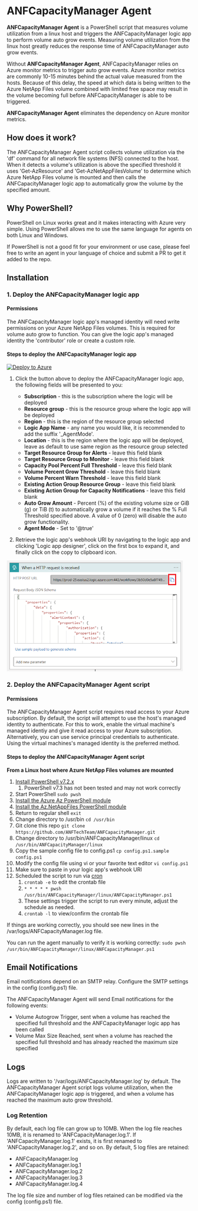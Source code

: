 # ANFCapacityManager Agent

**ANFCapacityManager Agent** is a PowerShell script that measures volume utilization from a linux host and triggers the ANFCapacityManager logic app to perform volume auto grow events. Measuring volume utilization from the linux host greatly reduces the response time of ANFCapacityManager auto grow events.

Without **ANFCapacityManager Agent**, ANFCapacityManager relies on Azure monitor metrics to trigger auto grow events. Azure monitor metrics are commonly 10-15 minutes behind the actual value measured from the hosts. Because of this delay, the speed at which data is being written to the Azure NetApp Files volume combined with limited free space may result in the volume becoming full before ANFCapacityManager is able to be triggered.

**ANFCapacityManager Agent** eliminates the dependency on Azure monitor metrics.

## How does it work?

The ANFCapacityManager Agent script collects volume utilization via the 'df' command for all network file systems (NFS) connected to the host. When it detects a volume's utilization is above the specified threshold it uses 'Get-AzResource' and 'Get-AzNetAppFilesVolume' to determine which Azure NetApp Files volume is mounted and then calls the ANFCapacityManager logic app to automatically grow the volume by the specified amount. 

## Why PowerShell?

PowerShell on Linux works great and it makes interacting with Azure very simple. Using PowerShell allows me to use the same language for agents on both Linux and Windows.

If PowerShell is not a good fit for your environment or use case, please feel free to write an agent in your language of choice and submit a PR to get it added to the repo.

## Installation

### 1. Deploy the ANFCapacityManager logic app

#### Permissions

The ANFCapacityManager logic app's managed identity will need write permissions on your Azure NetApp Files volumes. This is required for volume auto grow to function. You can give the logic app's managed identity the 'contributor' role or create a custom role.

#### Steps to deploy the ANFCapacityManager logic app

[![Deploy to Azure](https://aka.ms/deploytoazurebutton)](https://portal.azure.com/#create/Microsoft.Template/uri/https%3A%2F%2Fraw.githubusercontent.com%2FANFTechTeam%2FANFCapacityManager%2Fmaster%2Fanfcapacitymanager.json)

1. Click the button above to deploy the ANFCapacityManager logic app, the following fields will be presented to you:
    * **Subscription** - this is the subscription where the logic will be deployed
    * **Resource group** - this is the resource group where the logic app will be deployed
    * **Region** - this is the region of the resource group selected
    * **Logic App Name** - any name you would like, it is recommended to add the suffix '_AgentMode'.
    * **Location** - this is the region where the logic app will be deployed, leave as default to use same region as the resource group selected
    * **Target Resource Group for Alerts** - leave this field blank
    * **Target Resource Group to Monitor** - leave this field blank
    * **Capacity Pool Percent Full Threshold** - leave this field blank
    * **Volume Percent Grow Threshold** - leave this field blank
    * **Volume Percent Warn Threshold** - leave this field blank
    * **Existing Action Group Resource Group** - leave this field blank
    * **Existing Action Group for Capacity Notifications** - leave this field blank
    * **Auto Grow Amount** - Percent (%) of the existing volume size or GiB (g) or TiB (t) to automatically grow a volume if it reaches the % Full Threshold specified above. A value of 0 (zero) will disable the auto grow functionality.
    * **Agent Mode** - Set to '@true'

2. Retrieve the logic app's webhook URI by navigating to the logic app and clicking 'Logic app designer', click on the first box to expand it, and finally click on the copy to clipboard icon.

<img src="./img/webhookuri.png" alt="" height="300" style="margin: 0 0 0 0; " />

### 2. Deploy the ANFCapacityManager Agent script

#### Permissions

The ANFCapacityManager Agent script requires read access to your Azure subscription. By default, the script will attempt to use the host's managed identity to authenticate. For this to work, enable the virtual machine's managed identiy and give it read access to your Azure subscription. Alternatively, you can use service principal credentials to authenticate. Using the virtual machines's managed identity is the preferred method.

#### Steps to deploy the ANFCapacityManager Agent script

**From a Linux host where Azure NetApp Files volumes are mounted**
1. [Install PowerShell v7.2.x](https://learn.microsoft.com/powershell/scripting/install/installing-powershell-on-linux?view=powershell-7.2)
    1. PowerShell v7.3 has not been tested and may not work correctly
1. Start PowerShell `sudo pwsh`
1. [Install the Azure Az PowerShell module](https://learn.microsoft.com/powershell/azure/install-az-ps)
1. [Install the Az.NetAppFiles PowerShell module](https://www.powershellgallery.com/packages/Az.NetAppFiles)
1. Return to regular shell `exit`
1. Change directory to /usr/bin `cd /usr/bin`
1. Git clone this repo `git clone https://github.com/ANFTechTeam/ANFCapacityManager.git`
1. Change directory to /usr/bin/ANFCapacityManager/linux `cd /usr/bin/ANFCapacityManager/linux`
1. Copy the sample config file to config.ps1 `cp config.ps1.sample config.ps1`
1. Modify the config file using vi or your favorite text editor `vi config.ps1`
1. Make sure to paste in your logic app's webhook URI
1. Scheduled the script to run via [cron](https://help.ubuntu.com/community/CronHowto)
    1. `crontab -e` to edit the crontab file
    2. `* * * * * pwsh /usr/bin/ANFCapacityManager/linux/ANFCapacityManager.ps1` 
    1. These settings trigger the script to run every minute, adjust the schedule as needed.
    1. `crontab -l` to view/confirm the crontab file

If things are working correctly, you should see new lines in the /var/logs/ANFCapacityManager.log file.

You can run the agent manually to verify it is working correctly: `sudo pwsh /usr/bin/ANFCapacityManager/linux/ANFCapacityManager.ps1`

## Email Notifications

Email notifications depend on an SMTP relay. Configure the SMTP settings in the config (config.ps1) file. 

The ANFCapacityManager Agent will send Email notifications for the following events:
- Volume Autogrow Trigger, sent when a volume has reached the specified full threshold and the ANFCapacityManager logic app has been called
- Volume Max Size Reached, sent when a volume has reached the specified full threshold and has already reached the maximum size specified

## Logs

Logs are written to '/var/logs/ANFCapacityManager.log' by default. The ANFCapacityManager Agent script logs volume utilization, when the ANFCapacityManager logic app is triggered, and when a volume has reached the maximum auto grow threshold.

### Log Retention

By default, each log file can grow up to 10MB. When the log file reaches 10MB, it is renamed to 'ANFCapacityManager.log.1'. If 'ANFCapacityManager.log.1' exists, it is first renamed to 'ANFCapacityManager.log.2', and so on. By default, 5 log files are retained:

- ANFCapacityManager.log
- ANFCapacityManager.log.1
- ANFCapacityManager.log.2
- ANFCapacityManager.log.3
- ANFCapacityManager.log.4

The log file size and number of log files retained can be modified via the config (config.ps1) file. 